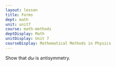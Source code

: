 ```yaml
---
layout: lesson
title: Forms
dept: math
unit: unit7
course: math-methods
deptDisplay: Math
unitDisplay: Unit 7
courseDisplay: Mathematical Methods in Physics
---
```





Show that $d\omega$ is antisymmetry.







































